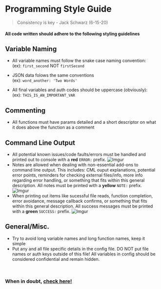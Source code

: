 # Programming Style Guide
> Consistency is key - Jack Schwarz (6-15-20)

#### All code written should adhere to the following styling guidelines


## Variable Naming

* All variable names must follow the snake case naming convention:<br>
(ex): `first_second` NOT `firstSecond`

* JSON data folows the same conventions<br>
(ex): `word_another: 'Two Words'`


* All final variables and auth codes should be uppercase (obviously):<br>
(ex): `THIS_IS_AN_IMPORTANT_VAR`

## Commenting

* All functions must have params detailed and a short descriptor on what it does above the function as a comment

## Command Line Output

* All potential known issues/code faults/errors must be handled and printed out to console with a __red__ `ERROR:` prefix.
![Imgur](https://i.imgur.com/Jw2dW1H.jpg)
* Notes are allowed when dealing with non-essential add-ons to command line output. This includes: CML ouput explanations, potential error points, reminders for checking external files/info, more info regarding error handling, or something that fits within this general description. All notes must be printed with a __yellow__ `NOTE:` prefix.
![Imgur](https://i.imgur.com/b7fh3wr.jpg)
* When printing out items like sucessful file reads, function completion, error avoidance, message callback confirms, or something that fits within this general description. All success messages must be printed with a __green__ `SUCCESS:` prefix.
![Imgur](https://i.imgur.com/nGRFKT2.jpg)

## General/Misc.

* Try to avoid long variable names and long function names, keep it simple
* Put any and all file specific details in the config file. DO NOT put file names or auth keys outside of this file! All variables in config should be considered confidential and remain hidden.

<br>

### When in doubt, [check here!](https://www.python.org/dev/peps/pep-0008/)
